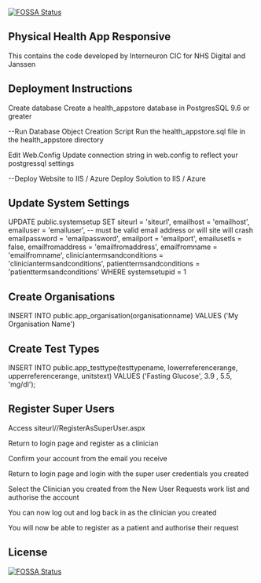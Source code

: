 [![FOSSA Status](https://app.fossa.io/api/projects/git%2Bgithub.com%2FMartin-SourceCode%2Fphysical-health-app-responsive.svg?type=shield)](https://app.fossa.io/projects/git%2Bgithub.com%2FMartin-SourceCode%2Fphysical-health-app-responsive?ref=badge_shield)

Physical Health App Responsive
--------------------------------------

This contains the code developed by Interneuron CIC for NHS Digital and Janssen

Deployment Instructions
-----------------------

Create database
Create a health_appstore database in PostgresSQL 9.6 or greater

--Run Database Object Creation Script
Run the health_appstore.sql file in the health_appstore directory


Edit Web.Config
Update connection string in web.config to reflect your postgressql settings

--Deploy Website to IIS / Azure
Deploy Solution to IIS / Azure



Update System Settings
------------------------
UPDATE public.systemsetup
SET 
siteurl = 'siteurl', 
emailhost = 'emailhost', 
emailuser = 'emailuser', -- must be valid email address or will site will crash
emailpassword = 'emailpassword',
emailport = 'emailport', 
emailusetls = false, 
emailfromaddress = 'emailfromaddress', 
emailfromname = 'emailfromname', 
cliniciantermsandconditions = 'cliniciantermsandconditions', 
patienttermsandconditions = 'patienttermsandconditions'
WHERE systemsetupid = 1


Create Organisations
----------------------
INSERT INTO public.app_organisation(organisationname) VALUES ('My Organisation Name')


Create Test Types
-------------------
INSERT INTO public.app_testtype(testtypename, lowerreferencerange, upperreferencerange, unitstext) VALUES ('Fasting Glucose', 3.9 , 5.5, 'mg/dl');

Register Super Users
----------------------

Access siteurl//RegisterAsSuperUser.aspx


Return to login page and register as a clinician

Confirm your account from the email you receive

Return to login page and login with the super user credentials you created

Select the Clinician you created from the  New User Requests work list and authorise the account

You can now log out and log back in as the clinician you created

You will now be able to register as a patient and authorise their request


## License
[![FOSSA Status](https://app.fossa.io/api/projects/git%2Bgithub.com%2FMartin-SourceCode%2Fphysical-health-app-responsive.svg?type=large)](https://app.fossa.io/projects/git%2Bgithub.com%2FMartin-SourceCode%2Fphysical-health-app-responsive?ref=badge_large)